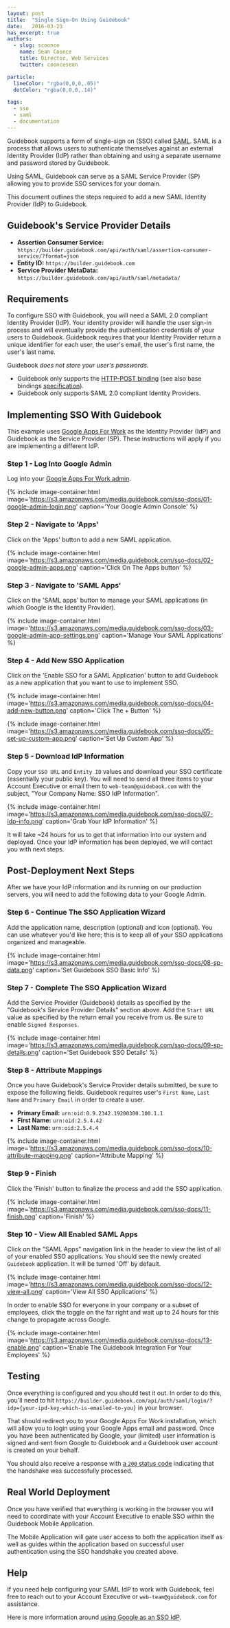 ```yaml
---
layout: post
title:  "Single Sign-On Using Guidebook"
date:   2016-03-23
has_excerpt: true
authors:
  - slug: scoonce
    name: Sean Coonce
    title: Director, Web Services
    twitter: cooncesean

particle:
  lineColor: "rgba(0,0,0,.05)"
  dotColor: "rgba(0,0,0,.14)"

tags:
  - sso
  - saml
  - documentation
---
```




Guidebook supports a form of single-sign on (SSO) called [SAML](https://en.wikipedia.org/wiki/SAML_2.0). SAML is a process that allows users to authenticate themselves against an external Identity Provider (IdP) rather than obtaining and using a separate username and password stored by Guidebook.

Using SAML, Guidebook can serve as a SAML Service Provider (SP) allowing you to provide SSO services for your domain.

This document outlines the steps required to add a new SAML Identity Provider (IdP) to Guidebook.

<!--end-->

## Guidebook's Service Provider Details

* **Assertion Consumer Service:** `https://builder.guidebook.com/api/auth/saml/assertion-consumer-service/?format=json`
* **Entity ID:** `https://builder.guidebook.com`
* **Service Provider MetaData:** `https://builder.guidebook.com/api/auth/saml/metadata/`


## Requirements
To configure SSO with Guidebook, you will need a SAML 2.0 compliant Identity Provider (IdP). Your identity provider will handle the user sign-in process and will eventually provide the authentication credentials of your users to Guidebook. Guidebook requires that your Identity Provider return a unique identifier for each user, the user's email, the user's first name, the user's last name.

Guidebook *does not store your user's passwords*.

* Guidebook only supports the [HTTP-POST binding](https://en.wikipedia.org/wiki/SAML_2.0#HTTP_POST_Binding) (see also base bindings [specification](https://docs.oasis-open.org/security/saml/v2.0/saml-bindings-2.0-os.pdf)).
* Guidebook only supports SAML 2.0 compliant Identity Providers.


## Implementing SSO With Guidebook
This example uses [Google Apps For Work](https://apps.google.com/) as the Identity Provider (IdP) and Guidebook as the Service Provider (SP). These instructions will apply if you are implementing a different IdP.

### Step 1 - Log Into Google Admin
Log into your [Google Apps For Work admin](https://apps.google.com/).

{% include image-container.html image='https://s3.amazonaws.com/media.guidebook.com/sso-docs/01-google-admin-login.png' caption='Your Google Admin Console' %}

### Step 2 - Navigate to 'Apps'
Click on the 'Apps' button to add a new SAML application.

{% include image-container.html image='https://s3.amazonaws.com/media.guidebook.com/sso-docs/02-google-admin-apps.png' caption='Click On The Apps button' %}

### Step 3 - Navigate to 'SAML Apps'
Click on the 'SAML apps' button to manage your SAML applications (in which Google is the Identity Provider).

{% include image-container.html image='https://s3.amazonaws.com/media.guidebook.com/sso-docs/03-google-admin-app-settings.png' caption='Manage Your SAML Applications' %}


### Step 4 - Add New SSO Application
Click on the 'Enable SSO for a SAML Application' button to add Guidebook as a new application that you want to use to implement SSO.

{% include image-container.html image='https://s3.amazonaws.com/media.guidebook.com/sso-docs/04-add-new-button.png' caption='Click The + Button' %}

{% include image-container.html image='https://s3.amazonaws.com/media.guidebook.com/sso-docs/05-set-up-custom-app.png' caption='Set Up Custom App' %}


### Step 5 - Download IdP Information
Copy your `SSO URL` and `Entity ID` values and download your SSO certificate (essentially your public key). You will need to send all three items to your Account Executive or email them to `web-team@guidebook.com` with the subject, "Your Company Name: SSO IdP Information".

{% include image-container.html image='https://s3.amazonaws.com/media.guidebook.com/sso-docs/07-idp-info.png' caption='Grab Your IdP Information' %}

It will take ~24 hours for us to get that information into our system and deployed. Once your IdP information has been deployed, we will contact you with next steps.


## Post-Deployment Next Steps
After we have your IdP information and its running on our production servers, you will need to add the following data to your Google Admin.

### Step 6 - Continue The SSO Application Wizard
Add the application name, description (optional) and icon (optional). You can use whatever you'd like here; this is to keep all of your SSO applications organized and manageable.

{% include image-container.html image='https://s3.amazonaws.com/media.guidebook.com/sso-docs/08-sp-data.png' caption='Set Guidebook SSO Basic Info' %}


### Step 7 - Complete The SSO Application Wizard
Add the Service Provider (Guidebook) details as specified by the "Guidebook's Service Provider Details" section above. Add the `Start URL` value as specified by the return email you receive from us. Be sure to enable `Signed Responses`.

{% include image-container.html image='https://s3.amazonaws.com/media.guidebook.com/sso-docs/09-sp-details.png' caption='Set Guidebook SSO Details' %}


### Step 8 - Attribute Mappings
Once you have Guidebook's Service Provider details submitted, be sure to expose the following fields. Guidebook requires user's `First Name`, `Last Name` and `Primary Email` in order to create a user.

* **Primary Email:** `urn:oid:0.9.2342.19200300.100.1.1`
* **First Name:** `urn:oid:2.5.4.42`
* **Last Name:** `urn:oid:2.5.4.4`

{% include image-container.html image='https://s3.amazonaws.com/media.guidebook.com/sso-docs/10-attribute-mapping.png' caption='Attribute Mapping' %}

### Step 9 - Finish
Click the 'Finish' button to finalize the process and add the SSO application.

{% include image-container.html image='https://s3.amazonaws.com/media.guidebook.com/sso-docs/11-finish.png' caption='Finish' %}


### Step 10 - View All Enabled SAML Apps
Click on the "SAML Apps" navigation link in the header to view the list of all of your enabled SSO applications. You should see the newly created `Guidebook` application. It will be turned 'Off' by default.

{% include image-container.html image='https://s3.amazonaws.com/media.guidebook.com/sso-docs/12-view-all.png' caption='View All SSO Applications' %}

In order to enable SSO for everyone in your company or a subset of employees, click the toggle on the far right and wait up to 24 hours for this change to propagate across Google.

{% include image-container.html image='https://s3.amazonaws.com/media.guidebook.com/sso-docs/13-enable.png' caption='Enable The Guidebook Integration For Your Employees' %}


## Testing
Once everything is configured and you should test it out. In order to do this, you'll need to hit `https://builder.guidebook.com/api/auth/saml/login/?idp={your-ipd-key-which-is-emailed-to-you}` in your browser.

That should redirect you to your Google Apps For Work installation, which will allow you to login using your Google Apps email and password. Once you have been authenticated by Google, your (limited) user information is signed and sent from Google to Guidebook and a Guidebook user account is created on your behalf.

You should also receive a response with [a `200` status code](https://httpstatuses.com/200) indicating that the handshake was successfully processed.

## Real World Deployment
Once you have verified that everything is working in the browser you will need to coordinate with your Account Executive to enable SSO within the Guidebook Mobile Application.

The Mobile Application will gate user access to both the application itself as well as guides within the application based on successful user authentication using the SSO handshake you created above.

## Help
If you need help configuring your SAML IdP to work with Guidebook, feel free to reach out to your Account Executive or `web-team@guidebook.com` for assistance.

Here is more information around [using Google as an SSO IdP](https://support.google.com/a/answer/6087519?hl=en).
